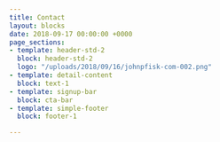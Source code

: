 ```yaml
---
title: Contact
layout: blocks
date: 2018-09-17 00:00:00 +0000
page_sections:
- template: header-std-2
  block: header-std-2
  logo: "/uploads/2018/09/16/johnpfisk-com-002.png"
- template: detail-content
  block: text-1
- template: signup-bar
  block: cta-bar
- template: simple-footer
  block: footer-1

---
```

